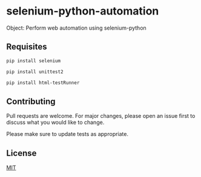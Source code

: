 # selenium-python-automation
Object: Perform web automation using selenium-python 

## Requisites

```bash
pip install selenium

pip install unittest2

pip install html-testRunner
```

## Contributing
Pull requests are welcome. For major changes, please open an issue first to discuss what you would like to change.

Please make sure to update tests as appropriate.

## License
[MIT](https://choosealicense.com/licenses/mit/)
